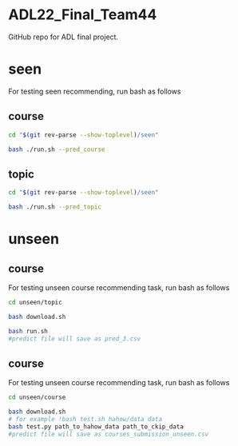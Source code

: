 # ADL22_Final_Team44
GitHub repo for ADL final project.
# seen
For testing seen recommending, run bash as follows
## course
```bash
cd "$(git rev-parse --show-toplevel)/seen"

bash ./run.sh --pred_course
```
## topic
```bash
cd "$(git rev-parse --show-toplevel)/seen"

bash ./run.sh --pred_topic
```
# unseen
## course
For testing unseen course recommending task, run bash as follows
```bash
cd unseen/topic

bash download.sh

bash run.sh
#predict file will save as pred_3.csv
```
## course
For testing unseen course recommending task, run bash as follows
```bash
cd unseen/course

bash download.sh
# for example !bash test.sh hahow/data data
bash test.py path_to_hahow_data path_to_ckip_data
#predict file will save as courses_submission_unseen.csv
```
